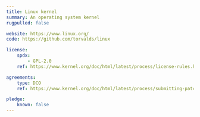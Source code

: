 ```yaml
---
title: Linux kernel
summary: An operating system kernel
rugpulled: false

website: https://www.linux.org/
code: https://github.com/torvalds/linux

license:
    spdx:
        - GPL-2.0
    ref: https://www.kernel.org/doc/html/latest/process/license-rules.html

agreements:
    type: DCO
    ref: https://www.kernel.org/doc/html/latest/process/submitting-patches.html#sign-your-work-the-developer-s-certificate-of-origin

pledge:
    known: false
---
```

